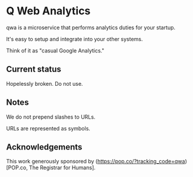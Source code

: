 Q Web Analytics
===============

qwa is a microservice that performs analytics duties for your startup.

It's easy to setup and integrate into your other systems.

Think of it as "casual Google Analytics."

Current status
--------------

Hopelessly broken. Do not use.

Notes
-----

We do not prepend slashes to URLs.

URLs are represented as symbols.

Acknowledgements
----------------

This work generously sponsored by 
(https://pop.co/?tracking_code=qwa)[POP.co, The Registrar for Humans].

